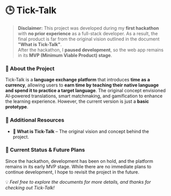# 🕒 Tick-Talk  

> **Disclaimer:** This project was developed during my **first hackathon** with **no prior experience** as a full-stack developer. As a result, the final product is far from the original vision outlined in the document **"What is Tick-Talk"**.  
> After the hackathon, I **paused development**, so the web app remains in its **MVP (Minimum Viable Product) stage**.

### 📌 About the Project  
Tick-Talk is a **language exchange platform** that introduces **time as a currency**, allowing users to **earn time by teaching their native language and spend it to practice a target language**. The original concept envisioned AI-powered translations, smart matchmaking, and gamification to enhance the learning experience. However, the current version is just a **basic prototype**.

### 📂 Additional Resources  
- **📄 What is Tick-Talk** – The original vision and concept behind the project.  

### 🚀 Current Status & Future Plans  
Since the hackathon, development has been on hold, and the platform remains in its early MVP stage. While there are no immediate plans to continue development, I hope to revisit the project in the future.  

💡 *Feel free to explore the documents for more details, and thanks for checking out Tick-Talk!*
